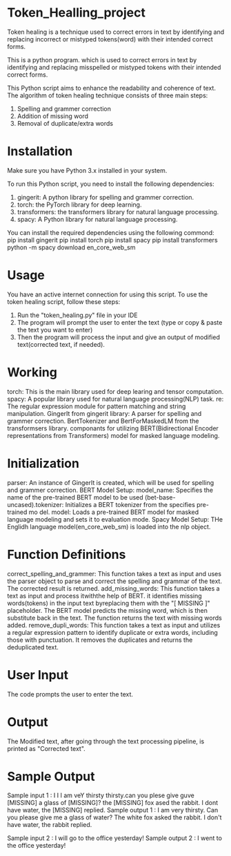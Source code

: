 # Token_Healling_project
Token healing is a technique used to correct errors in text by identifying and replacing incorrect or mistyped tokens(word) with their intended correct forms.

This is a python program. which is used to correct errors in text by identifying and replacing misspelled or mistyped tokens with their intended correct forms.

This Python script aims to enhance the readability and coherence of text. The algorithm of token healing technique consists of three main steps:
1. Spelling and grammer correction
2. Addition of missing word
3. Removal of duplicate/extra words

# Installation
Make sure you have Python 3.x installed in your system.

To run this Python script, you need to install the following dependencies:
  1. gingerit: A python library for spelling and grammer correction.
  2. torch: the PyTorch library for deep learning.
  3. transformers: the transformers library for natural language processing.
  4. spacy: A Python library for natural language processing.

You can install the required dependencies using the following commond:
  pip install gingerit
  pip install torch
  pip install spacy
  pip install transformers
  python -m spacy download en_core_web_sm
  
# Usage
You have an active internet connection for using this script.
To use the token healing script, follow these steps:
  1. Run the "token_healing.py" file in your IDE
  2. The program will prompt the user to enter the text (type or copy & paste the text you want to enter)
  3. Then the program will process the input and give an output of modified text(corrected text, if needed).

# Working 
  torch: This is the main library used for deep learing and tensor computation.
  spacy: A popular library used for natural language processing(NLP) task.
  re: The regular expression module for pattern matching and string manipulation.
  GingerIt from gingerit library: A parser for spelling and grammer correction.
  BertTokenizer and BertForMaskedLM from the transformsers library. componants for utilizing BERT(Bidirectional Encoder representations from Transformers) model for masked language modeling.

# Initialization
  parser: An instance of GingerIt is created, which will be used for spelling and grammer correction.
  BERT Model Setup: model_name: Specifies the name of the pre-trained BERT model to be used (bet-base-uncased).tokenizer: Initializes a BERT tokenizer from the specifies pre-trained mo del. model: Loads a pre-trained BERT model for masked language modeling and sets it to evaluation mode.
  Spacy Model Setup: THe Englidh language model(en_core_web_sm) is loaded into the nlp object.
  
# Function Definitions
  correct_spelling_and_grammer: This function takes a text as input and uses the parser object to parse and correct the spelling and grammar of the text. The corrected result is returned.
  add_missing_words: This function takes a text as input and process itwiththe help of BERT. it identifies missing words(tokens) in the input text byreplacing them with the "[ MISSING ]" placeholder. The BERT model predicts the missing word, which is then substitute back in the text. The function returns the text with missing words added.
  remove_dupli_words: This function takes a text as input and utilizes a regular expression pattern to identify duplicate or extra words, including those with punctuation. It removes the duplicates and returns the deduplicated text.

# User Input
The code prompts the user to enter the text.

# Output 
The Modified text, after going through the text processing pipeline, is printed as "Corrected text".

# Sample Output
Sample input 1 : I I I am veY thirsty thirsty.can you plese give guve [MISSING] a glass of [MISSING]? the [MISSING] fox ased the rabbit. I dont have water, the [MISSING] replied.
Sample output 1 : I am very thirsty. Can you please give me a glass of water? The white fox asked the rabbit. I don't have water, the rabbit replied.

Sample input 2 : I will go to the office yesterday!
Sample output 2 : I went to the office yesterday!
